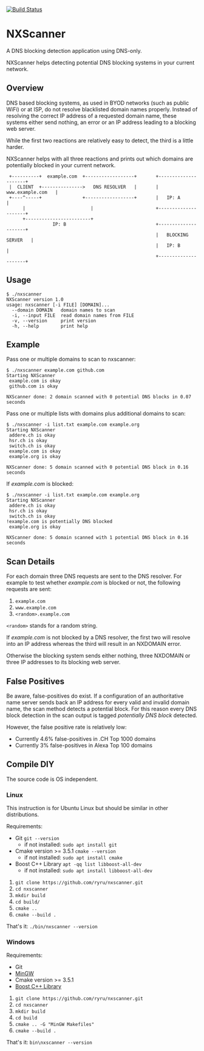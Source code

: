 [![Build Status](https://travis-ci.org/ryru/nxscanner.svg?branch=master)](https://travis-ci.org/ryru/nxscanner.svg?branch=master)


# NXScanner

A DNS blocking detection application using DNS-only.

NXScanner helps detecting potential DNS blocking systems in your current network.


## Overview

DNS based blocking systems, as used in BYOD networks (such as public WiFi) or at ISP, do not resolve blacklisted domain names properly. Instead of resolving the correct IP address of a requested domain name, these systems either send nothing, an error or an IP address leading to a blocking web server.

While the first two reactions are relatively easy to detect, the third is a little harder.

NXScanner helps with all three reactions and prints out which domains are potentially blocked in your current network.

    
     +----------+  example.com  +------------------+       +---------------------+
     |  CLIENT  +--------------->   DNS RESOLVER   |       |   www.example.com   |
     +----^-----+               +------------------+       |   IP: A             |
          |                        |                       +---------------------+
          +------------------------+
                     IP: B                                 +---------------------+
                                                           |   BLOCKING SERVER   |
                                                           |   IP: B             |
                                                           +---------------------+


## Usage

    $ ./nxscanner 
    NXScanner version 1.0
    usage: nxscanner [-i FILE] [DOMAIN]...
      --domain DOMAIN	domain names to scan
      -i, --input FILE	read domain names from FILE
      -v, --version		print version
      -h, --help		print help
    

## Example

Pass one or multiple domains to scan to nxscanner:

    $ ./nxscanner example.com github.com
    Starting NXScanner
     example.com is okay
     github.com is okay
    
    NXScanner done: 2 domain scanned with 0 potential DNS blocks in 0.07 seconds


Pass one or multiple lists with domains plus additional domains to scan:

    $ ./nxscanner -i list.txt example.com example.org
    Starting NXScanner
     addere.ch is okay
     hsr.ch is okay
     switch.ch is okay
     example.com is okay
     example.org is okay
    
    NXScanner done: 5 domain scanned with 0 potential DNS block in 0.16 seconds


If _example.com_ is blocked:

    $ ./nxscanner -i list.txt example.com example.org
    Starting NXScanner
     addere.ch is okay
     hsr.ch is okay
     switch.ch is okay
    !example.com is potentially DNS blocked
     example.org is okay
    
    NXScanner done: 5 domain scanned with 1 potential DNS block in 0.16 seconds

## Scan Details

For each domain three DNS requests are sent to the DNS resolver. For example to test whether _example.com_ is blocked or not, the following requests are sent:

1. `example.com`
2. `www.example.com`
3. `<random>.example.com`

`<random>` stands for a random string.

If _example.com_  is not blocked by a DNS resolver, the first two will resolve into an IP address whereas the third will result in an NXDOMAIN error.

Otherwise the blocking system sends either nothing, three NXDOMAIN or three IP addresses to its blocking web server.


## False Positives

Be aware, false-positives do exist. If a configuration of an authoritative name server sends back an IP address for every valid and invalid domain name, the scan method detects a potential block. For this reason every DNS block detection in the scan output is tagged _potentially DNS block_ detected.

However, the false positive rate is relatively low:

- Currently 4.6% false-positives in .CH Top 1000 domains
- Currently 3% false-positives in Alexa Top 100 domains


## Compile DIY

The source code is OS independent.


### Linux

This instruction is for Ubuntu Linux but should be similar in other distributions.

Requirements:

- Git `git --version`
  - if not installed: `sudo apt install git`
- Cmake version >= 3.5.1 `cmake --version`
  - if not installed: `sudo apt install cmake`
- Boost C++ Library `apt -qq list libboost-all-dev`
  - if not installed: `sudo apt install libboost-all-dev`

1. `git clone https://github.com/ryru/nxscanner.git`
2. `cd nxscanner`
3. `mkdir build`
4. `cd build/`
5. `cmake ..`
6. `cmake --build .`

That's it: `./bin/nxscanner --version`


### Windows

Requirements:

- Git 
- [MinGW](http://www.mingw.org/)
- Cmake version >= 3.5.1
- [Boost C++ Library](https://www.boost.org/)

1. `git clone https://github.com/ryru/nxscanner.git`
2. `cd nxscanner`
3. `mkdir build`
4. `cd build`
5. `cmake .. -G "MinGW Makefiles"`
6. `cmake --build .`

That's it: `bin\nxscanner --version`
